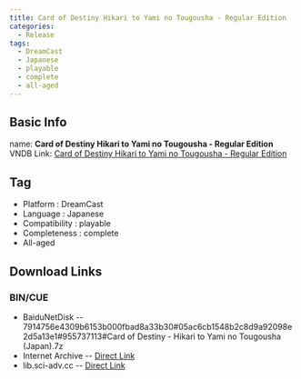 ```yaml
---
title: Card of Destiny Hikari to Yami no Tougousha - Regular Edition
categories:
  - Release
tags:
  - DreamCast
  - Japanese
  - playable
  - complete
  - all-aged
---
```

## Basic Info

name: **Card of Destiny Hikari to Yami no Tougousha - Regular Edition**
VNDB Link: [Card of Destiny Hikari to Yami no Tougousha - Regular Edition](https://vndb.org/r15094)

## Tag
 - Platform : DreamCast
 - Language : Japanese
 - Compatibility : playable
 - Completeness : complete
 - All-aged

## Download Links
### BIN/CUE
 - BaiduNetDisk
 -- 7914756e4309b6153b000fbad8a33b30#05ac6cb1548b2c8d9a92098e2d5a13e1#955737113#Card of Destiny - Hikari to Yami no Tougousha (Japan).7z
 - Internet Archive
 -- [Direct Link](https://archive.org/download/sega_dreamcast/Card%20of%20Destiny%20-%20Hikari%20to%20Yami%20no%20Tougousha%20%28Japan%29.zip)
 - lib.sci-adv.cc
 -- [Direct Link](https://pan.mcseekeri.top/api/raw/?path=/K%E7%A4%BE%E6%95%B4%E5%90%88/Card%20of%20Destiny%20-%20Hikari%20to%20Yami%20no%20Tougousha%20%28Japan%29.7z)